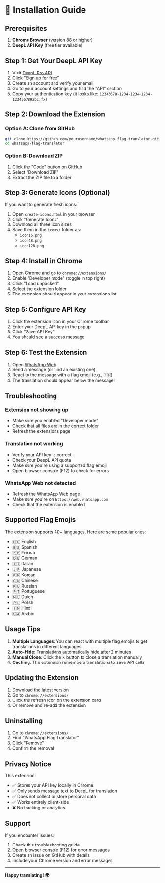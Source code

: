 # 🚀 Installation Guide

## Prerequisites

1. **Chrome Browser** (version 88 or higher)
2. **DeepL API Key** (free tier available)

## Step 1: Get Your DeepL API Key

1. Visit [DeepL Pro API](https://www.deepl.com/pro-api)
2. Click "Sign up for free"
3. Create an account and verify your email
4. Go to your account settings and find the "API" section
5. Copy your authentication key (it looks like: `12345678-1234-1234-1234-123456789abc:fx`)

## Step 2: Download the Extension

### Option A: Clone from GitHub
```bash
git clone https://github.com/yourusername/whatsapp-flag-translator.git
cd whatsapp-flag-translator
```

### Option B: Download ZIP
1. Click the "Code" button on GitHub
2. Select "Download ZIP"
3. Extract the ZIP file to a folder

## Step 3: Generate Icons (Optional)

If you want to generate fresh icons:

1. Open `create-icons.html` in your browser
2. Click "Generate Icons"
3. Download all three icon sizes
4. Save them in the `icons/` folder as:
   - `icon16.png`
   - `icon48.png`
   - `icon128.png`

## Step 4: Install in Chrome

1. Open Chrome and go to `chrome://extensions/`
2. Enable "Developer mode" (toggle in top right)
3. Click "Load unpacked"
4. Select the extension folder
5. The extension should appear in your extensions list

## Step 5: Configure API Key

1. Click the extension icon in your Chrome toolbar
2. Enter your DeepL API key in the popup
3. Click "Save API Key"
4. You should see a success message

## Step 6: Test the Extension

1. Open [WhatsApp Web](https://web.whatsapp.com)
2. Send a message (or find an existing one)
3. React to the message with a flag emoji (e.g., 🇫🇷)
4. The translation should appear below the message!

## Troubleshooting

### Extension not showing up
- Make sure you enabled "Developer mode"
- Check that all files are in the correct folder
- Refresh the extensions page

### Translation not working
- Verify your API key is correct
- Check your DeepL API quota
- Make sure you're using a supported flag emoji
- Open browser console (F12) to check for errors

### WhatsApp Web not detected
- Refresh the WhatsApp Web page
- Make sure you're on `https://web.whatsapp.com`
- Check that the extension is enabled

## Supported Flag Emojis

The extension supports 40+ languages. Here are some popular ones:

- 🇺🇸 English
- 🇪🇸 Spanish  
- 🇫🇷 French
- 🇩🇪 German
- 🇮🇹 Italian
- 🇯🇵 Japanese
- 🇰🇷 Korean
- 🇨🇳 Chinese
- 🇷🇺 Russian
- 🇵🇹 Portuguese
- 🇳🇱 Dutch
- 🇵🇱 Polish
- 🇮🇳 Hindi
- 🇸🇦 Arabic

## Usage Tips

1. **Multiple Languages**: You can react with multiple flag emojis to get translations in different languages
2. **Auto-Hide**: Translations automatically hide after 2 minutes
3. **Manual Close**: Click the × button to close a translation manually
4. **Caching**: The extension remembers translations to save API calls

## Updating the Extension

1. Download the latest version
2. Go to `chrome://extensions/`
3. Click the refresh icon on the extension card
4. Or remove and re-add the extension

## Uninstalling

1. Go to `chrome://extensions/`
2. Find "WhatsApp Flag Translator"
3. Click "Remove"
4. Confirm the removal

## Privacy Notice

This extension:
- ✅ Stores your API key locally in Chrome
- ✅ Only sends message text to DeepL for translation
- ✅ Does not collect or store personal data
- ✅ Works entirely client-side
- ❌ No tracking or analytics

## Support

If you encounter issues:
1. Check this troubleshooting guide
2. Open browser console (F12) for error messages
3. Create an issue on GitHub with details
4. Include your Chrome version and error messages

---

**Happy translating! 🌍**